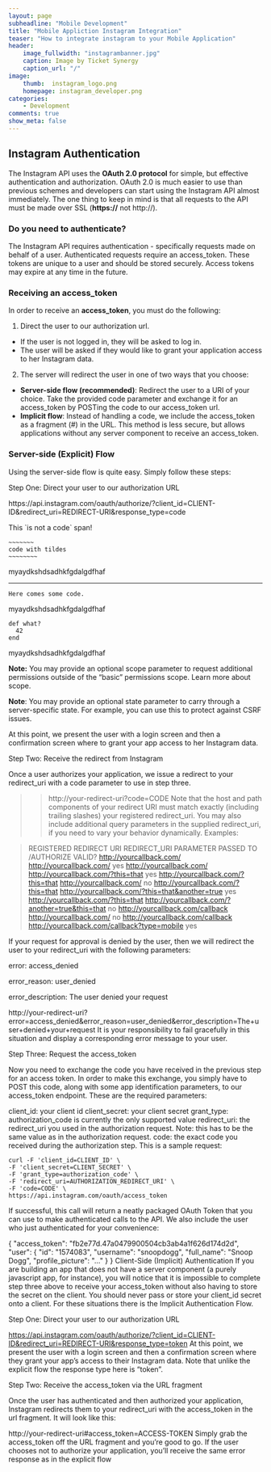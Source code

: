 ```yaml
---
layout: page
subheadline: "Mobile Development"
title: "Mobile Appliction Instagram Integration"
teaser: "How to integrate instagram to your Mobile Application"
header:
    image_fullwidth: "instagrambanner.jpg"
    caption: Image by Ticket Synergy
    caption_url: "/"
image:
    thumb:  instagram_logo.png
    homepage: instagram_developer.png
categories:
    - Development
comments: true
show_meta: false
---
```


<h2>Instagram Authentication</h2>
The Instagram API uses the <strong>OAuth 2.0 protocol</strong> for simple, but effective authentication and authorization. OAuth 2.0 is much easier to use than previous schemes and developers can start using the Instagram API almost immediately. The one thing to keep in mind is that all requests to the API must be made over SSL (<strong>https://</strong> not http://).

<h3>Do you need to authenticate?</h3>

The Instagram API requires authentication - specifically requests made on behalf of a user. Authenticated requests require an access_token. These tokens are unique to a user and should be stored securely. Access tokens may expire at any time in the future.

<h3>Receiving an access_token</h3>
In order to receive an <strong>access_token</strong>, you must do the following:

1. Direct the user to our authorization url.
- If the user is not logged in, they will be asked to log in.
- The user will be asked if they would like to grant your application access to her Instagram data.
2. The server will redirect the user in one of two ways that you choose:
- <strong>Server-side flow (recommended)</strong>: Redirect the user to a URI of your choice. Take the provided code parameter and exchange it for an access_token by POSTing the code to our access_token url.
- <strong>Implicit flow</strong>: Instead of handling a code, we include the access_token as a fragment (#) in the URL. This method is less secure, but allows applications without any server component to receive an access_token.


<h3>Server-side (Explicit) Flow</h3>
Using the server-side flow is quite easy. Simply follow these steps:

Step One: Direct your user to our authorization URL

<div markdown="1"> https://api.instagram.com/oauth/authorize/?client_id=CLIENT-ID&redirect_uri=REDIRECT-URI&response_type=code </div>

This \`is not a code\` span!

~~~~~~~~~~~~
~~~~~~~
code with tildes
~~~~~~~~
~~~~~~~~~~~~~~~~~~


myaydkshdsadhkfgdalgdfhaf

-----------

~~~~~~~~
Here comes some code.
~~~~~~~~


myaydkshdsadhkfgdalgdfhaf

~~~
def what?
  42
end
~~~

myaydkshdsadhkfgdalgdfhaf

<strong>Note:</strong> You may provide an optional scope parameter to request additional permissions outside of the “basic” permissions scope. Learn more about scope.

<strong>Note</strong>: You may provide an optional state parameter to carry through a server-specific state. For example, you can use this to protect against CSRF issues.

At this point, we present the user with a login screen and then a confirmation screen where to grant your app access to her Instagram data.

Step Two: Receive the redirect from Instagram

Once a user authorizes your application, we issue a redirect to your redirect_uri with a code parameter to use in step three.

> > http://your-redirect-uri?code=CODE
Note that the host and path components of your redirect URI must match exactly (including trailing slashes) your registered redirect_uri. You may also include additional query parameters in the supplied redirect_uri, if you need to vary your behavior dynamically. Examples:

> REGISTERED REDIRECT URI	REDIRECT_URI PARAMETER PASSED TO /AUTHORIZE	VALID?
> http://yourcallback.com/	http://yourcallback.com/	yes
> http://yourcallback.com/	http://yourcallback.com/?this=that	yes
> http://yourcallback.com/?this=that	http://yourcallback.com/	no
> http://yourcallback.com/?this=that	http://yourcallback.com/?this=that&another=true	yes
> http://yourcallback.com/?this=that	http://yourcallback.com/?another=true&this=that	no
> http://yourcallback.com/callback	http://yourcallback.com/	no
> http://yourcallback.com/callback	http://yourcallback.com/callback?type=mobile	yes

If your request for approval is denied by the user, then we will redirect the user to your redirect_uri with the following parameters:

error: access_denied

error_reason: user_denied

error_description: The user denied your request

http://your-redirect-uri?error=access_denied&error_reason=user_denied&error_description=The+user+denied+your+request
It is your responsibility to fail gracefully in this situation and display a corresponding error message to your user.

Step Three: Request the access_token

Now you need to exchange the code you have received in the previous step for an access token. In order to make this exchange, you simply have to POST this code, along with some app identification parameters, to our access_token endpoint. These are the required parameters:

client_id: your client id
client_secret: your client secret
grant_type: authorization_code is currently the only supported value
redirect_uri: the redirect_uri you used in the authorization request. Note: this has to be the same value as in the authorization request.
code: the exact code you received during the authorization step.
This is a sample request:


    curl -F 'client_id=CLIENT_ID' \
    -F 'client_secret=CLIENT_SECRET' \
    -F 'grant_type=authorization_code' \
    -F 'redirect_uri=AUTHORIZATION_REDIRECT_URI' \
    -F 'code=CODE' \
    https://api.instagram.com/oauth/access_token
If successful, this call will return a neatly packaged OAuth Token that you can use to make authenticated calls to the API. We also include the user who just authenticated for your convenience:

{
    "access_token": "fb2e77d.47a0479900504cb3ab4a1f626d174d2d",
    "user": {
        "id": "1574083",
        "username": "snoopdogg",
        "full_name": "Snoop Dogg",
        "profile_picture": "..."
    }
}
Client-Side (Implicit) Authentication
If you are building an app that does not have a server component (a purely javascript app, for instance), you will notice that it is impossible to complete step three above to receive your access_token without also having to store the secret on the client. You should never pass or store your client_id secret onto a client. For these situations there is the Implicit Authentication Flow.

Step One: Direct your user to our authorization URL

https://api.instagram.com/oauth/authorize/?client_id=CLIENT-ID&redirect_uri=REDIRECT-URI&response_type=token
At this point, we present the user with a login screen and then a confirmation screen where they grant your app’s access to their Instagram data. Note that unlike the explicit flow the response type here is “token”.

Step Two: Receive the access_token via the URL fragment

Once the user has authenticated and then authorized your application, Instagram redirects them to your redirect_uri with the access_token in the url fragment. It will look like this:

http://your-redirect-uri#access_token=ACCESS-TOKEN
Simply grab the access_token off the URL fragment and you’re good to go. If the user chooses not to authorize your application, you’ll receive the same error response as in the explicit flow


